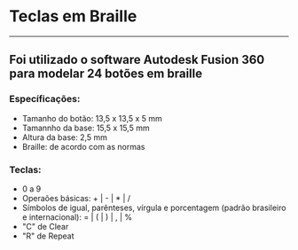 # Teclas em Braille
______________________________________________________________________________________________________
## Foi utilizado o software Autodesk Fusion 360 para modelar 24 botões em braille
### Específicações:
 - Tamanho do botão: 13,5 x 13,5 x 5 mm
 - Tamannho da base: 15,5 x 15,5 mm
 - Altura da base: 2,5 mm
 - Braille: de acordo com as normas
### Teclas:
 - 0 a 9
 - Operaões básicas: + | - | * | /
 - Símbolos de igual, parênteses, vírgula e porcentagem (padrão brasileiro e internacional): = | ( | ) | , | %
 - "C" de Clear
 - "R" de Repeat
